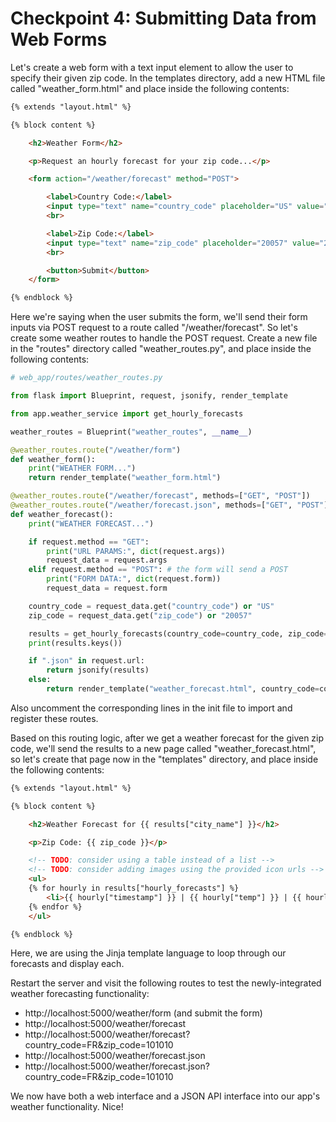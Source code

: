 # Checkpoint 4: Submitting Data from Web Forms

Let's create a web form with a text input element to allow the user to specify their given zip code. In the templates directory, add a new HTML file called "weather_form.html" and place inside the following contents:

```html
{% extends "layout.html" %}

{% block content %}

    <h2>Weather Form</h2>

    <p>Request an hourly forecast for your zip code...</p>

    <form action="/weather/forecast" method="POST">

        <label>Country Code:</label>
        <input type="text" name="country_code" placeholder="US" value="US">
        <br>

        <label>Zip Code:</label>
        <input type="text" name="zip_code" placeholder="20057" value="20057">
        <br>

        <button>Submit</button>
    </form>

{% endblock %}
```

Here we're saying when the user submits the form, we'll send their form inputs via POST request to a route called "/weather/forecast". So let's create some weather routes to handle the POST request. Create a new file in the "routes" directory called "weather_routes.py", and place inside the following contents:

```py
# web_app/routes/weather_routes.py

from flask import Blueprint, request, jsonify, render_template

from app.weather_service import get_hourly_forecasts

weather_routes = Blueprint("weather_routes", __name__)

@weather_routes.route("/weather/form")
def weather_form():
    print("WEATHER FORM...")
    return render_template("weather_form.html")

@weather_routes.route("/weather/forecast", methods=["GET", "POST"])
@weather_routes.route("/weather/forecast.json", methods=["GET", "POST"])
def weather_forecast():
    print("WEATHER FORECAST...")

    if request.method == "GET":
        print("URL PARAMS:", dict(request.args))
        request_data = request.args
    elif request.method == "POST": # the form will send a POST
        print("FORM DATA:", dict(request.form))
        request_data = request.form

    country_code = request_data.get("country_code") or "US"
    zip_code = request_data.get("zip_code") or "20057"

    results = get_hourly_forecasts(country_code=country_code, zip_code=zip_code)
    print(results.keys())

    if ".json" in request.url:
        return jsonify(results)
    else:
        return render_template("weather_forecast.html", country_code=country_code, zip_code=zip_code, results=results)

```

Also uncomment the corresponding lines in the init file to import and register these routes.

Based on this routing logic, after we get a weather forecast for the given zip code, we'll send the results to a new page called "weather_forecast.html", so let's create that page now in the "templates" directory, and place inside the following contents:

```html
{% extends "layout.html" %}

{% block content %}

    <h2>Weather Forecast for {{ results["city_name"] }}</h2>

    <p>Zip Code: {{ zip_code }}</p>

    <!-- TODO: consider using a table instead of a list -->
    <!-- TODO: consider adding images using the provided icon urls -->
    <ul>
    {% for hourly in results["hourly_forecasts"] %}
        <li>{{ hourly["timestamp"] }} | {{ hourly["temp"] }} | {{ hourly["conditions"].upper() }}</li>
    {% endfor %}
    </ul>

{% endblock %}
```

Here, we are using the Jinja template language to loop through our forecasts and display each.

Restart the server and visit the following routes to test the newly-integrated weather forecasting functionality:
  + http://localhost:5000/weather/form (and submit the form)
  + http://localhost:5000/weather/forecast
  + http://localhost:5000/weather/forecast?country_code=FR&zip_code=101010
  + http://localhost:5000/weather/forecast.json
  + http://localhost:5000/weather/forecast.json?country_code=FR&zip_code=101010

We now have both a web interface and a JSON API interface into our app's weather functionality. Nice!
